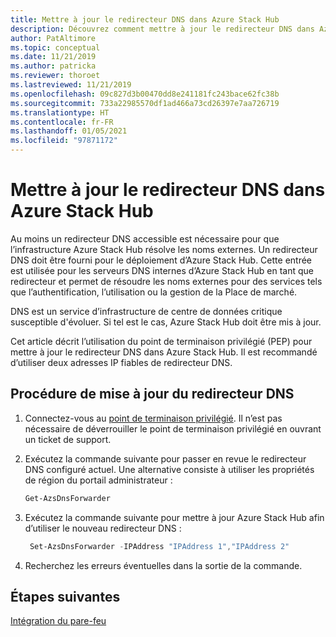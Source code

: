 ```yaml
---
title: Mettre à jour le redirecteur DNS dans Azure Stack Hub
description: Découvrez comment mettre à jour le redirecteur DNS dans Azure Stack Hub.
author: PatAltimore
ms.topic: conceptual
ms.date: 11/21/2019
ms.author: patricka
ms.reviewer: thoroet
ms.lastreviewed: 11/21/2019
ms.openlocfilehash: 09c827d3b00470dd8e241181fc243bace62fc38b
ms.sourcegitcommit: 733a22985570df1ad466a73cd26397e7aa726719
ms.translationtype: HT
ms.contentlocale: fr-FR
ms.lasthandoff: 01/05/2021
ms.locfileid: "97871172"
---
```

# <a name="update-the-dns-forwarder-in-azure-stack-hub"></a>Mettre à jour le redirecteur DNS dans Azure Stack Hub

Au moins un redirecteur DNS accessible est nécessaire pour que l’infrastructure Azure Stack Hub résolve les noms externes. Un redirecteur DNS doit être fourni pour le déploiement d’Azure Stack Hub. Cette entrée est utilisée pour les serveurs DNS internes d’Azure Stack Hub en tant que redirecteur et permet de résoudre les noms externes pour des services tels que l’authentification, l’utilisation ou la gestion de la Place de marché.

DNS est un service d’infrastructure de centre de données critique susceptible d'évoluer. Si tel est le cas, Azure Stack Hub doit être mis à jour.

Cet article décrit l’utilisation du point de terminaison privilégié (PEP) pour mettre à jour le redirecteur DNS dans Azure Stack Hub. Il est recommandé d’utiliser deux adresses IP fiables de redirecteur DNS.

## <a name="steps-to-update-the-dns-forwarder"></a>Procédure de mise à jour du redirecteur DNS

1. Connectez-vous au [point de terminaison privilégié](azure-stack-privileged-endpoint.md). Il n’est pas nécessaire de déverrouiller le point de terminaison privilégié en ouvrant un ticket de support.

2. Exécutez la commande suivante pour passer en revue le redirecteur DNS configuré actuel. Une alternative consiste à utiliser les propriétés de région du portail administrateur :

   ```powershell
   Get-AzsDnsForwarder
   ```

3. Exécutez la commande suivante pour mettre à jour Azure Stack Hub afin d’utiliser le nouveau redirecteur DNS :

   ```powershell
    Set-AzsDnsForwarder -IPAddress "IPAddress 1","IPAddress 2"
   ```

4. Recherchez les erreurs éventuelles dans la sortie de la commande.

## <a name="next-steps"></a>Étapes suivantes

[Intégration du pare-feu](azure-stack-firewall.md)
